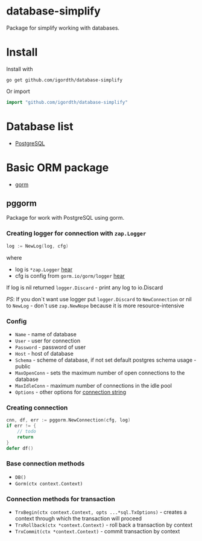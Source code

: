 database-simplify
============

Package for simplify working with databases.

# Install

Install with

```shell
go get github.com/igordth/database-simplify
```

Or import

```go
import "github.com/igordth/database-simplify"
```

# Database list

* [PostgreSQL](https://www.postgresql.org/)

# Basic ORM package

* [gorm](https://gorm.io/)

## pggorm

Package for work with PostgreSQL using gorm.

### Creating logger for connection with `zap.Logger`

```go
log := NewLog(log, cfg)
```

where 
 * log is `*zap.Logger` [hear](https://pkg.go.dev/go.uber.org/zap)
 * cfg is config from `gorm.io/gorm/logger` [hear](https://gorm.io/docs/logger.html)

If log is nil returned `logger.Discard` - print any log to io.Discard

_PS_: If you don\`t want use logger put `logger.Discard` to `NewConnection` or nil to `NewLog` - don\`t use `zap.NewNope` because it is more resource-intensive

### Config

* `Name` - name of database
* `User` - user for connection
* `Password` - password of user
* `Host` - host of database
* `Schema` - scheme of database, if not set default postgres schema usage - public
* `MaxOpenConn` - sets the maximum number of open connections to the database
* `MaxIdleConn` - maximum number of connections in the idle pool
* `Options` - other options for [connection string](https://www.postgresql.org/docs/current/libpq-connect.html#LIBPQ-CONNSTRING)

### Creating connection

```go
cnn, df, err := pggorm.NewConnection(cfg, log)
if err != {
	// todo
	return
}
defer df()
```

### Base connection methods

 * `DB()`
 * `Gorm(ctx context.Context)`

### Connection methods for transaction

* `TrxBegin(ctx context.Context, opts ...*sql.TxOptions)` - creates a context through which the transaction will proceed
* `TrxRollback(ctx *context.Context)` - roll back a transaction by context
* `TrxCommit(ctx *context.Context)` - commit transaction by context

